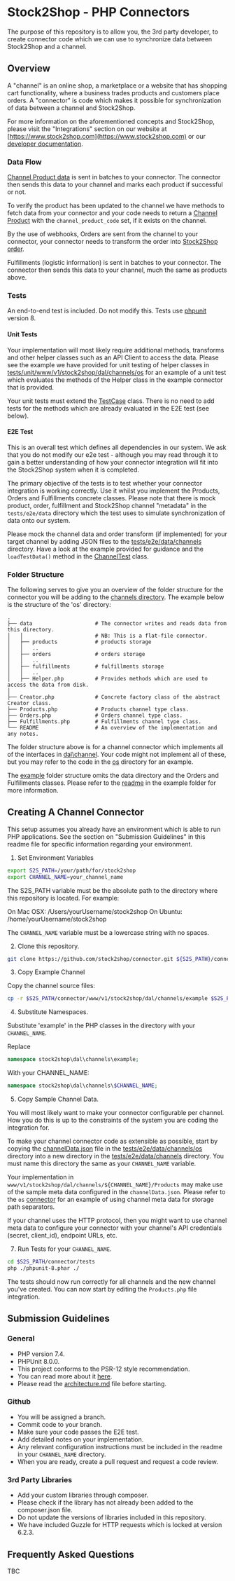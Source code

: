 # Stock2Shop - PHP Connectors

The purpose of this repository is to allow you, the 3rd party developer, to create connector code
which we can use to synchronize data between Stock2Shop and a channel.

## Overview

A "channel" is an online shop, a marketplace or a website that has shopping cart functionality, where
a business trades products and customers place orders. A "connector" is code which makes it possible
for synchronization of data between a channel and Stock2Shop.

For more information on the aforementioned concepts and Stock2Shop, please visit the "Integrations" section 
on our website at [https://www.stock2shop.com](https://www.stock2shop.com) or our 
[developer documentation](https://docs.stock2shop.com).

### Data Flow

[Channel Product data](www/v1/stock2shop/vo/ChannelProduct.php) is sent in batches to your
connector. The connector then sends this data to your channel and marks each product if successful or not.

To verify the product has been updated to the channel we have methods to fetch data from your connector
and your code needs to return a [Channel Product](www/v1/stock2shop/vo/ChannelProduct.php) 
with the `channel_product_code` set, if it exists on the channel.

By the use of webhooks, Orders are sent from the channel to your connector, your connector needs to transform 
the order into [Stock2Shop order](www/v1/stock2shop/vo/SystemOrder.php).

Fulfillments (logistic information) is sent in batches to your connector.
The connector then sends this data to your channel, much the same as products above.

### Tests

An end-to-end test is included. Do not modify this.
Tests use [phpunit](https://devdocs.io/phpunit~8/) version 8.

#### Unit Tests

Your implementation will most likely require additional methods, transforms and other helper classes such as an API
Client to access the data. Please see the example we have provided for unit testing of helper classes in
[tests/unit/www/v1/stock2shop/dal/channels/os](tests/unit/www/v1/stock2shop/dal/channels/os/HelperTest.php)
for an example of a unit test which evaluates the methods of the Helper class in the example connector that is
provided.

Your unit tests must extend the [TestCase](tests/TestCase.php) class.
There is no need to add tests for the methods which are already evaluated in the E2E test (see below).

#### E2E Test

This is an overall test which defines all dependencies in our system. We ask that you do not modify our e2e test -
although you may read through it to gain a better understanding of how your connector integration
will fit into the Stock2Shop system when it is completed.

The primary objective of the tests is to test whether your connector integration is working correctly.
Use it whilst you implement the Products, Orders and Fulfillments concrete classes. Please note that there is mock
product, order, fulfillment and Stock2Shop channel "metadata" in the `tests/e2e/data` directory which the test uses to
simulate synchronization of data onto our system.

Please mock the channel data and order transform (if implemented) for your target channel by adding JSON files to the
[tests/e2e/data/channels](tests/e2e/data/channels/) directory. Have a look at the example provided for guidance and the
`loadTestData()` method in the [ChannelTest](./tests/e2e/ChannelTest.php) class.

### Folder Structure

The following serves to give you an overview of the folder structure for the connector you will be adding to the
[channels directory](www/v1/stock2shop/dal/channels/). The example below is the structure of the 'os' directory:

    .
    ├── data                    # The connector writes and reads data from this directory. 
    │   │                       # NB: This is a flat-file connector.
    │   ├── products            # products storage
    │   │   ..
    │   ├── orders              # orders storage
    │   │   ..
    │   ├── fulfillments        # fulfillments storage
    │   │   ..
    │   ├── Helper.php          # Provides methods which are used to access the data from disk.
    │
    ├── Creator.php             # Concrete factory class of the abstract Creator class.
    ├── Products.php            # Products channel type class.
    ├── Orders.php              # Orders channel type class.
    ├── Fulfillments.php        # Fulfillments channel type class.
    └── README                  # An overview of the implementation and any notes.

The folder structure above is for a channel connector which implements all of the interfaces in [dal\channel](www/v1/stock2shop/dal/channel).
Your code might not implement all of these, but you may refer to the code in the [os](www/v1/stock2shop/dal/channels/os) directory
for an example.

The [example](www/v1/stock2shop/dal/channels/example) folder structure omits the data directory and the Orders and Fulfillments
classes. Please refer to the [readme](www/v1/stock2shop/dal/channels/example/readme.md) in the example folder for more
information.

## Creating A Channel Connector

This setup assumes you already have an environment which is able to run PHP applications.
See the section on "Submission Guidelines" in this readme file for specific information regarding your 
environment.

1. Set Environment Variables

```bash
export S2S_PATH=/your/path/for/stock2shop
export CHANNEL_NAME=your_channel_name
```

The S2S_PATH variable must be the absolute path to the directory where this repository is located. 
For example:

On Mac OSX:
/Users/yourUsername/stock2shop
On Ubuntu: 
/home/yourUsername/stock2shop

The `CHANNEL_NAME` variable must be a lowercase string with no spaces.

2. Clone this repository.

```bash
git clone https://github.com/stock2shop/connector.git ${S2S_PATH}/connector
```

3. Copy Example Channel

Copy the channel source files:

```bash
cp -r $S2S_PATH/connector/www/v1/stock2shop/dal/channels/example $S2S_PATH/connector/www/v1/stock2shop/dal/channels/$CHANNEL_NAME 
```

4. Substitute Namespaces. 

Substitute 'example' in the PHP classes in the directory with your `CHANNEL_NAME`.

Replace 
```php
namespace stock2shop\dal\channels\example;
```

With your CHANNEL_NAME:
```php
namespace stock2shop\dal\channels\$CHANNEL_NAME;
```

5. Copy Sample Channel Data.

You will most likely want to make your connector configurable per channel. 
How you do this is up to the constraints of the system you are coding the integration for.

To make your channel connector code as extensible as possible, start by copying the 
[channelData.json](tests/e2e/data/channels/os/channelData.json) file in the [tests/e2e/data/channels/os](./tests/e2e/data/channels/os)
directory into a new directory in the [tests/e2e/data/channels](./tests/e2e/data/channels) directory. 
You must name this directory the same as your `CHANNEL_NAME` variable. 

Your implementation in `www/v1/stock2shop/dal/channels/${CHANNEL_NAME}/Products` may make use of the sample meta data
configured in the `channelData.json`. Please refer to the `os` [connector](./www/v1/stock2shop/dal/channels/os) for an 
example of using channel meta data for storage path separators. 

If your channel uses the HTTP protocol, then you might want to use channel meta data to configure your connector with 
your channel's API credentials (secret, client_id), endpoint URLs, etc.

7. Run Tests for your `CHANNEL_NAME`.

```bash
cd $S2S_PATH/connector/tests
php ./phpunit-8.phar ./
```

The tests should now run correctly for all channels and the new channel you've created.
You can now start by editing the `Products.php` file integration.

## Submission Guidelines

### General

- PHP version 7.4.
- PHPUnit 8.0.0.
- This project conforms to the PSR-12 style recommendation. 
- You can read more about it [here](https://www.php-fig.org/psr/psr-12/).
- Please read the [architecture.md](./architecture.md) file before starting.

### Github

- You will be assigned a branch.
- Commit code to your branch.
- Make sure your code passes the E2E test.
- Add detailed notes on your implementation.
- Any relevant configuration instructions must be included in the readme in your `CHANNEL_NAME` directory.
- When you are ready, create a pull request and request a code review.

### 3rd Party Libraries

- Add your custom libraries through composer.
- Please check if the library has not already been added to the composer.json file.
- Do not update the versions of libraries included in this repository. 
- We have included Guzzle for HTTP requests which is locked at version 6.2.3.

## Frequently Asked Questions

TBC